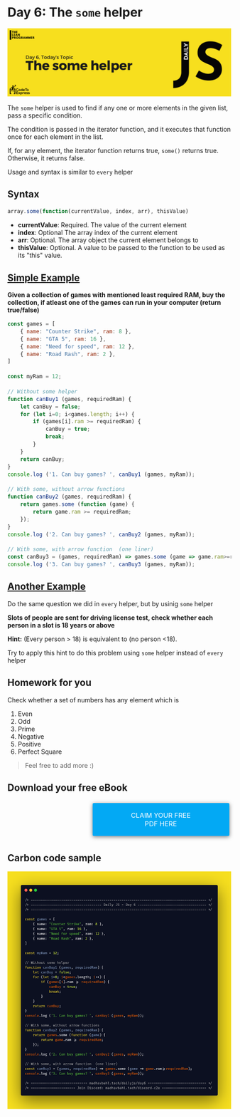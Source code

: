 # Day 6: The `some` helper

![The some helper](./cover.png)

The `some` helper is used to find if any one or more elements in the given list, pass a specific condition.

The condition is passed in the iterator function, and it executes that function once for each element in the list.

If, for any element, the iterator function returns true, `some()` returns true. Otherwise, it returns false.

Usage and syntax is similar to `every` helper

## Syntax

```js
array.some(function(currentValue, index, arr), thisValue)
```

- **currentValue**: Required.
    The value of the current element
- **index**: Optional
    The array index of the current element
- **arr**: Optional.
    The array object the current element belongs to
- **thisValue**: Optional.
    A value to be passed to the function to be used as its "this" value.

## [Simple Example](./1.js)

**Given a collection of games with mentioned least required RAM, buy the collection, if atleast one of the games can run in your computer (return true/false)**

```js
const games = [
    { name: "Counter Strike", ram: 8 },
    { name: "GTA 5", ram: 16 },
    { name: "Need for speed", ram: 12 },
    { name: "Road Rash", ram: 2 },
]

const myRam = 12;

// Without some helper
function canBuy1 (games, requiredRam) {
    let canBuy = false;
    for (let i=0; i<games.length; i++) {
        if (games[i].ram >= requiredRam) {
            canBuy = true;
            break;
        }
    }
    return canBuy;
}
console.log ('1. Can buy games? ', canBuy1 (games, myRam));

// With some, without arrow functions
function canBuy2 (games, requiredRam) {
    return games.some (function (game) {
        return game.ram >= requiredRam;
    });
}
console.log ('2. Can buy games? ', canBuy2 (games, myRam));

// With some, with arrow function  (one liner)
const canBuy3 = (games, requiredRam) => games.some (game => game.ram>=requiredRam);
console.log ('3. Can buy games? ', canBuy3 (games, myRam));
```

## [Another Example](./2.js)

Do the same question we did in `every` helper, but by usinig `some` helper

**Slots of people are sent for driving license test, check whether each person in a slot is 18 years or above**

**Hint:** (Every person > 18) is equivalent to (no person <18).

Try to apply this hint to do this problem using `some` helper instead of `every` helper

## Homework for you

Check whether a set of numbers has any element which is
   1. Even
   2. Odd
   3. Prime
   4. Negative
   5. Positive
   6. Perfect Square

> Feel free to add more :)

## Download your free eBook

<a href="./ebook.pdf" style="display: inline-block; margin: 0.3em; padding: 1.2em 5em; overflow: hidden; position: relative; text-decoration: none; text-transform: uppercase; border-radius: 3px;  -webkit-transition: 0.3s; -moz-transition: 0.3s; -ms-transition: 0.3s; -o-transition: 0.3s;  transition: 0.3s; box-shadow: 0 2px 10px rgba(0,0,0,0.5); border: none;  font-size: 15px; text-align: center;   background-color: #03A9F4; color: white; margin-left: 38%;" download class="btn-rounded-white">Claim Your Free PDF Here</a>

## Carbon code sample

![sample](./ebook_content/4.png)
